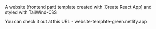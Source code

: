 A website (frontend part) template created with [Create React App] and styled with TailWind-CSS

You can check it out at this URL - website-template-green.netlify.app 
